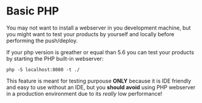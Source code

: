 # Basic PHP
You may not want to install a webserver in you development machine, but you might
want to test your products by yourself and locally before performing the push/deploy.

If your php version is greather or equal than 5.6 you can test your products by
starting the PHP built-in webserver:

```shell
php -S localhost:8080 -t ./
```

This feature is meant for testing purpouse __ONLY__ because it is IDE friendly
and easy to use without an IDE, but you __should avoid__ using PHP webserver
in a production environment due to its *really* low performance!